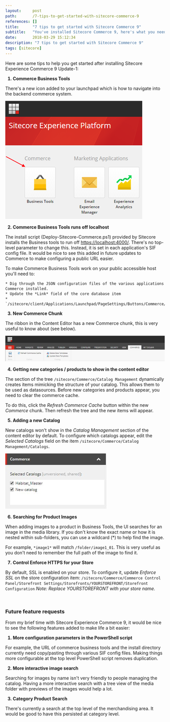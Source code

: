 ```yaml
---
layout:     post
path:       /7-tips-to-get-started-with-sitecore-commerce-9
references: []
title:      "7 tips to get started with Sitecore Commerce 9"
subtitle:   "You've installed Sitecore Commerce 9, here's what you need to know next"
date:       2018-03-29 15:12:34
description: "7 tips to get started with Sitecore Commerce 9"
tags: [sitecore]
---
```

<style>
ol li { font-weight: bold;}
ol li p,
ol li pre,
ol li span,
ol li ol li {
	font-weight: normal;
	margin-top:0px;
}
</style>

Here are some tips to help you get started after installing Sitecore Experience Commerce 9 Update-1:

1. **Commerce Business Tools**

  There's a new icon added to your launchpad which is how to navigate into the backend commerce system.

  ![Business Tools icon on the Launchpad](./images/2018-03-29-7-tips-to-get-started-with-sitecore-commerce-9/business-tools.png)

2. **Commerce Business Tools runs off localhost**

  The install script (Deploy-Sitecore-Commerce.ps1) provided by Sitecore installs the Business tools to run off [https://localhost:4000/](https://localhost:4000/). There's no top-level parameter to change this. Instead, it is set in each application's SIF config file. It would be nice to see this added in future updates to Commerce to make configuring a public URL easier.

  To make Commerce Business Tools work on your public accessible host you'll need to:
  
    * Dig through the JSON configuration files of the various applications Commerce installed.
    * Update the *Link* field of the core database item
    * `/sitecore/client/Applications/Launchpad/PageSettings/Buttons/Commerce/BusinessTools`

3. **New Commerce Chunk**

  The ribbon in the Content Editor has a new Commerce chunk, this is very useful to know about (see below).

  ![New commerce chunk in the content editor ribbon](./images/2018-03-29-7-tips-to-get-started-with-sitecore-commerce-9/commerce-toolbar.jpg)

4. **Getting new categories / products to show in the content editor**

  The section of the tree `/sitecore/Commerce/Catalog Management` dynamically creates items mimicking the 
  structure of your catalog. This allows them to be used as datasources. Before new categories and products appear, 
  you need to clear the commerce cache.

  To do this, click the *Refresh Commerce Cache* button within the new *Commerce* chunk. Then refresh the tree 
  and the new items will appear.

5. **Adding a new Catalog**

  New catalogs won't show in the *Catalog Management* section of the content editor by default. To configure which
  catalogs appear, edit the *Selected Catalogs* field on the item `/sitecore/Commerce/Catalog Management/Catalogs`.

  ![Configuring which catalogs to show in the content editor](./images/2018-03-29-7-tips-to-get-started-with-sitecore-commerce-9/new-catalog-config.jpg)

6. **Searching for Product Images**

  When adding images to a product in Business Tools, the UI searches for an image in the media library. 
  If you don't know the exact name or how it is nested within sub-folders, you can use a wildcard (*) to help find the image.

  For example, `*image1*` will match `/folder/image1_01`. This is very useful as you don't need to remember the full path of
the image to find it.

7. **Control Enforce HTTPS for your Store**

  By default, SSL is enabled on your store. To configure it, update *Enforce SSL* on the store configuration item:
  `/sitecore/Commerce/Commerce Control Panel/Storefront Settings/Storefronts/YOURSTOREFRONT/Storefront Configuration`
  *Note: Replace YOURSTOREFRONT with your store name.*

<br />

### Future feature requests

From my brief time with Sitecore Experience Commerce 9, it would be nice to see the following features added
to make life a bit easier:

1. **More configuration parameters in the PowerShell script**
  
  For example, the URL of commerce business tools and the install directory currently need copy/pasting
  through various SIF config files. Making things more configurable at the top level PowerShell script 
  removes duplication.

2. **More interactive image search**

  Searching for images by name isn't very friendly to people managing the catalog. Having a more interactive
  search with a tree view of the media folder with previews of the images would help a lot.

3. **Category Product Search**
  
  There's currently a search at the top level of the merchandising area. It would be good to have this
  persisted at category level.